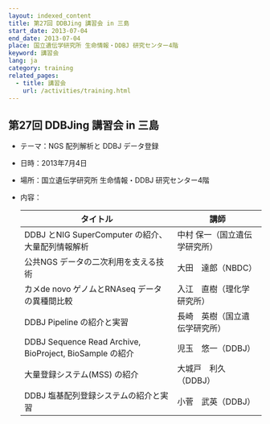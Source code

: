 ```yaml
---
layout: indexed_content
title: 第27回 DDBJing 講習会 in 三島
start_date: 2013-07-04
end_date: 2013-07-04
place: 国立遺伝学研究所 生命情報・DDBJ 研究センター4階
keyword: 講習会
lang: ja
category: training
related_pages:
  - title: 講習会
    url: /activities/training.html
---
```


## 第27回 DDBJing 講習会 in 三島 <a name="27"></a>

-   テーマ：NGS 配列解析と DDBJ データ登録
-   日時：2013年7月4日
-   場所：国立遺伝学研究所 生命情報・DDBJ 研究センター4階
-   内容：

    | タイトル | 講師 |
    |-----|----|
    | DDBJ とNIG SuperComputer の紹介、大量配列情報解析 | 中村 保一（国立遺伝学研究所）  |
    | 公共NGS データの二次利用を支える技術 | 大田　達郎（NBDC） |
    | カメde novo ゲノムとRNAseq データの異種間比較 | 入江　直樹（理化学研究所） |
    | DDBJ Pipeline の紹介と実習 | 長崎　英樹（国立遺伝学研究所） |
    | DDBJ Sequence Read Archive, BioProject, BioSample の紹介 | 児玉　悠一（DDBJ）             |
    | 大量登録システム(MSS) の紹介 | 大城戸　利久 （DDBJ） |
    | DDBJ 塩基配列登録システムの紹介と実習  | 小菅　武英（DDBJ） |